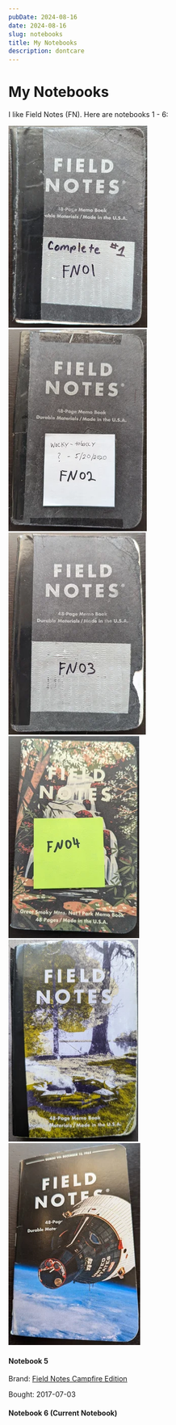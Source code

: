```yaml
---
pubDate: 2024-08-16
date: 2024-08-16
slug: notebooks
title: My Notebooks
description: dontcare
---
```

# My Notebooks

I like Field Notes (FN). Here are notebooks 1 - 6:

![FN01_small.webp](../assets/FN01_small.webp)
![FN02_small.webp](../assets/FN02_small.webp)
![FN03_small.webp](../assets/FN03_small.webp)
![FN04_small.webp](../assets/FN04_small.webp)
![FN05_small.webp](../assets/FN05_small.webp)
![FN06_small.webp](../assets/FN06_small.webp)

#### Notebook 5

Brand: [Field Notes Campfire Edition](https://fieldnotesbrand.com/products/campfire)

Bought: 2017-07-03

#### Notebook 6 (Current Notebook)
